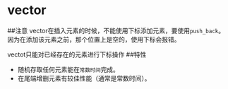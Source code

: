 vector
======
##注意
vector在插入元素的时候，不能使用下标添加元素，要使用`push_back`。
因为在添加该元素之前，那个位置上是空的，使用下标会报错。

vectot只能对已经存在的元素进行下标操作
##特性
* 随机存取任何元素能在`常数时间`完成。
* 在尾端增删元素有较佳性能（通常是常数时间）。

